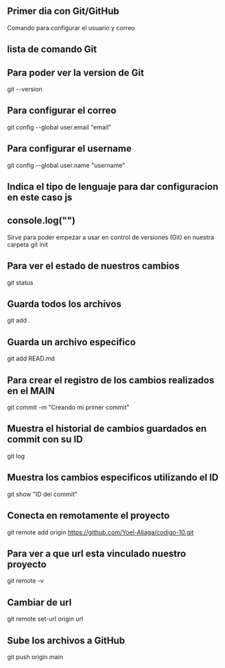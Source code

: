 ## Primer dia con Git/GitHub
Comando para configurar el usuario y correo

## lista de comando Git

## Para poder ver la version de Git
git --version
## Para configurar el correo

git config --global user.email "email"

## Para configurar el username

git config --global user.name "username"

## Indica el tipo de lenguaje para dar configuracion en este caso js

## console.log("")
Sirve para poder empezar a usar en control de versiones (Git) en nuestra carpeta
git init

## Para ver el estado de nuestros cambios
git status

## Guarda todos los archivos
git add .

## Guarda un archivo especifico
git add READ.md

## Para crear el registro de los cambios realizados en el MAIN
git commit -m "Creando mi primer commit"

## Muestra el historial de cambios guardados en commit con su ID
git log
## Muestra los cambios especificos utilizando el ID
git show "ID del commit"
## Conecta en remotamente el proyecto
git remote add origin https://github.com/Yoel-Aliaga/codigo-10.git
## Para ver a que url esta vinculado nuestro proyecto
git remote -v
## Cambiar de url
git remote set-url origin  url
## Sube los archivos a GitHub
git push origin main


